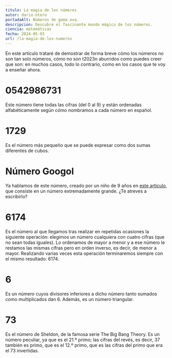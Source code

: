 ```yaml
---
titulo: La magia de los números
autor: dario-otero
portadaAlt: Números de goma eva.
descripcion: Descubre el fascinante mundo mágico de los números.
ciencia: matemáticas
fecha: 2024-05-03
url: /la-magia-de-los-numeros
---
```


En este artículo trataré de demostrar de forma breve cómo los números no son tan solo números, cómo no son t2023n aburridos como puedes creer que son: en muchos casos, todo lo contrario, como en los casos que te voy a enseñar ahora.

# 0542986731

Este número tiene todas las cifras (del 0 al 9) y están ordenadas alfabéticamente según cómo nombramos a cada número en español.

# 1729

Es el número más pequeño que se puede expresar como dos sumas diferentes de cubos.

# Número Googol

Ya hablamos de este número, creado por un niño de 9 años en [este artículo](/que-es-el-numero-googol), que consiste en un número extremadamente grande. ¿Te atreves a escribirlo?

# 6174

Es el número al que llegamos tras realizar en repetidas ocasiones la siguiente operación: elegimos un número cualquiera con cuatro cifras (que no sean todas iguales). Lo ordenamos de mayor a menor y a ese número le restamos las mismas cifras pero en orden inverso, es decir, de menor a mayor. Realizando varias veces esta operación terminaremos siempre con el mismo resultado: 6174.

# 6

Es un número cuyos divisores inferiores a dicho número tanto sumados como multiplicados dan 6. Además, es un número triangular.

# 73

Es el número de Sheldon, de la famosa serie The Big Bang Theory. Es un número peculiar, ya que es el 21.º primo; las cifras del revés, es decir, 37 también es primo, que es el 12.º primo, que es las cifras del primo que era el 73 invertidas.
